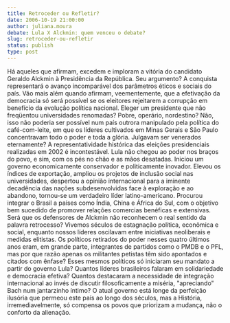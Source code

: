 ```yaml
---
title: Retroceder ou Refletir?
date: 2006-10-19 21:00:00
author: juliana.moura
debate: Lula X Alckmin: quem venceu o debate?
slug: retroceder-ou-refletir
status: publish 
type: post
---
```


Há aqueles que afirmam, excedem e imploram a vitória do candidato Geraldo Alckmin à Presidência da República. Seu argumento? A conquista representará o avanço incomparável dos parâmetros éticos e sociais do país. Vão mais além quando afirmam, veementemente, que a efetivação da democracia só será possível se os eleitores rejeitarem a corrupção em benefício da evolução política nacional. Eleger um presidente que não freqüentou universidades renomadas? Pobre, operário, nordestino? Não, isso não poderia ser possível num país outrora manipulado pela política do café-com-leite, em que os líderes cultivados em Minas Gerais e São Paulo concentravam todo o poder e toda a glória. Julgavam ser venerados eternamente? 
A representatividade histórica das eleições presidenciais realizadas em 2002 é incontestável. Lula não chegou ao poder nos braços do povo, e sim, com os pés no chão e as mãos desatadas. Iniciou um governo economicamente conservador e politicamente inovador. Elevou os índices de exportação, ampliou os projetos de inclusão social nas universidades, despertou a opinião internacional para a iminente decadência das nações subdesenvolvidas face à exploração e ao abandono, tornou-se um verdadeiro líder latino-americano. Procurou integrar o Brasil a países como Índia, China e África do Sul, com o objetivo bem sucedido de promover relações comercias benéficas e extensivas.
Será que os defensores de Alckmin não reconhecem o real sentido da palavra retrocesso? Vivemos séculos de estagnação política, econômica e social, enquanto nossos líderes oscilavam entre iniciativas neoliberais e medidas elitistas. Os políticos retirados do poder nesses quatro últimos anos eram, em grande parte, integrantes de partidos como o PMDB e o PFL, mas por que razão apenas os militantes petistas têm sido apontados e citados com ênfase? Esses mesmos políticos só iniciaram seu mandato a partir do governo Lula? Quantos líderes brasileiros falaram em solidariedade e democracia efetiva? Quantos destacaram a necessidade de integração internacional ao invés de discutir filosoficamente a miséria, "apreciando" Bach num jantarzinho íntimo? 
O atual governo está longe da perfeição ilusória que permeou este país ao longo dos séculos, mas a História, irremediavelmente, só compensa os povos que priorizam a mudança, não o conforto da alienação.
